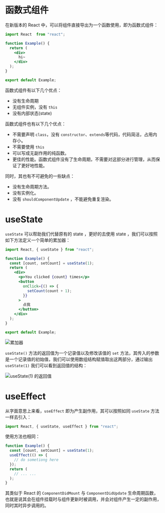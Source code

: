 # 函数式组件

在新版本的 React 中，可以将组件直接导出为一个函数使用，即为函数式组件：

```jsx
import React  from "react";

function Example() {
  return (
    <div>
      hi~
    </div>
  );
}

export default Example;
```

函数式组件有以下几个优点：

- 没有生命周期
- 无组件实例，没有 `this`
- 没有内部状态(state)

函数式组件也有以下几个优点：

- 不需要声明 `class`，没有 `constructor`、`extends`等代码，代码简洁，占用内存小。
- 不需要使用 `this`
- 可以写成无副作用的纯函数。
- 更佳的性能。函数式组件没有了生命周期，不需要对这部分进行管理，从而保证了更好地性能。

同时，其也有不可避免的一些缺点：

- 没有生命周期方法。
- 没有实例化。
- 没有 `shouldComponentUpdate` ，不能避免重复渲染。

# useState

`useState` 可以帮助我们代替原有的 state ，更好的去使用 state ，我们可以按照如下方法定义一个简单的累加器：

```jsx
import React, { useState } from "react";

function Example() {
  const [count, setCount] = useState(1);
  return (
    <div>
      <p>You clicked {count} times</p>
      <button
        onClick={() => {
          setCount(count + 1);
        }}
      >
        点我
      </button>
    </div>
  );
}

export default Example;
```

![累加器](https://i.loli.net/2019/12/20/IWPfhZqu3UcovRr.png)

`useState()` 方法的返回值为一个记录值以及修改该值的 `set` 方法，其传入的参数是一个记录值的初始值，我们可以使用数组结构赋值取出这两部分，通过输出 `useState(1)` 我们可以看到返回值的结构：

![useState(1) 的返回值](https://i.loli.net/2019/12/20/OhbK1JHESidYto8.png)

# useEffect

从字面意思上来看，`useEffect` 即为产生副作用，其可以按照如同 `useState` 方法一样去引入：

```js
import React, { useState, useEffect } from "react";
```

使用方法也相同：

```jsx
function Example() {
  const [count, setCount] = useState(1);
  useEffect(() => {
    // do sometiong here
  });
  return (
    // ... ...
  );
}
```

其类似于 React 的 `ComponentDidMount` 与 `ComponentDidUpdate` 生命周期函数，也就是说其会在组件挂载时与组件更新时被调用，并会对组件产生一定的副作用，同时其时异步调用的。